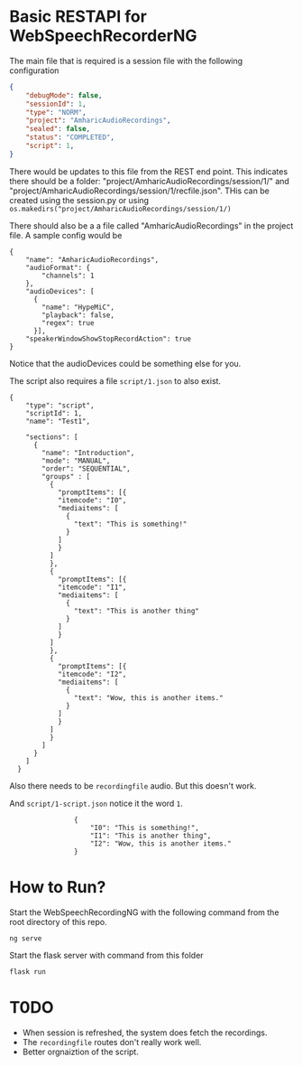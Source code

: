 # Basic RESTAPI for WebSpeechRecorderNG

The main file that is required is a session file with the following configuration

```json
{
    "debugMode": false,
    "sessionId": 1,
    "type": "NORM",
    "project": "AmharicAudioRecordings",
    "sealed": false,
    "status": "COMPLETED",
    "script": 1,
}
```

There would be updates to this file from the REST end point. This indicates there should be a folder: "project/AmharicAudioRecordings/session/1/" and "project/AmharicAudioRecordings/session/1/recfile.json". THis can be created using the session.py or using `os.makedirs("project/AmharicAudioRecordings/session/1/)`

There should also be a a file called "AmharicAudioRecordings" in the project file. A sample config would be

```
{
    "name": "AmharicAudioRecordings",
    "audioFormat": {
        "channels": 1
    },
    "audioDevices": [
      {
        "name": "HypeMiC",
        "playback": false,
        "regex": true
      }],
    "speakerWindowShowStopRecordAction": true
}
```

Notice that the audioDevices could be something else for you. 

The script also requires a file `script/1.json` to also exist. 

```
{
    "type": "script",
    "scriptId": 1,
    "name": "Test1", 

    "sections": [
      {
        "name": "Introduction", 
        "mode": "MANUAL", 
        "order": "SEQUENTIAL", 
        "groups" : [
          {
            "promptItems": [{
            "itemcode": "I0", 
            "mediaitems": [
              {
                "text": "This is something!"
              }
            ]
            }
          ]
          },
          {
            "promptItems": [{
            "itemcode": "I1", 
            "mediaitems": [
              {
                "text": "This is another thing"
              }
            ]
            }
          ]
          },
          {
            "promptItems": [{
            "itemcode": "I2", 
            "mediaitems": [
              {
                "text": "Wow, this is another items."
              }
            ]
            }
          ]
          }
        ]
      }
    ]
  }
```

Also there needs to be `recordingfile` audio. But this doesn't work. 

And `script/1-script.json` notice it the word `1`. 
```
                {
                    "I0": "This is something!",
                    "I1": "This is another thing",
                    "I2": "Wow, this is another items."
                }
```
# How to Run? 
Start the WebSpeechRecordingNG with the following command from the root directory of this repo.
```
ng serve
```

Start the flask server with command from this folder
```
flask run
```

# T0DO

* When session is refreshed, the system does fetch the recordings. 
* The `recordingfile` routes don't really work well. 
* Better orgnaiztion of the script. 

